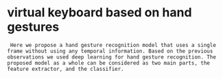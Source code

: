 # virtual keyboard based on hand gestures
     Here we propose a hand gesture recognition model that uses a single frame without using any temporal information. Based on the previous observations we used deep learning for hand gesture recognition. The proposed model as a whole can be considered as two main parts, the feature extractor, and the classifier.
